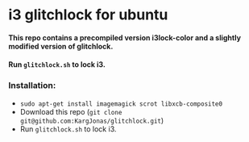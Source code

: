 # i3 glitchlock for ubuntu

#### This repo contains a precompiled version i3lock-color and a slightly modified version of glitchlock.

#### Run `glitchlock.sh` to lock i3.

### Installation:
- `sudo apt-get install imagemagick scrot libxcb-composite0`
- Download this repo (`git clone git@github.com:KargJonas/glitchlock.git`)
- Run `glitchlock.sh` to lock i3.
